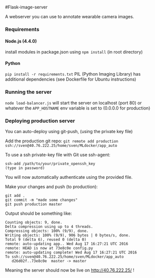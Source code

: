 #Flask-image-server

A webserver you can use to annotate wearable camera images.

### Requirements
#### Node.js (4.4.0)
install modules in package.json using `npm install` (in root directory)

#### Python
`pip install -r requirements.txt`
PIL (Python Imaging Library) has additional dependencies (see Dockerfile for Ubuntu instructions)

### Running the server
`node load-balancer.js`
will start the server on localhost (port 80) or whatever the `APP_HOSTNAME` env variable is set to (0.0.0.0 for production)

### Deploying production server
You can auto-deploy using git-push, (using the private key file)

Add the production git repo:
`git remote add production ssh://sven@40.76.222.25/home/sven/MLdocker/app_auto`

To use a ssh private-key file with Git use ssh-agent:
```eval $(ssh-agent)
ssh-add /path/to/your/private_openssh_key
(type in password)
```
You will now automatically authenticate using the provided file.

Make your changes and push (to production):
```
git add .
git commit -m "made some changes"
git push production master
```
Output should be something like:
```
Counting objects: 9, done.
Delta compression using up to 4 threads.
Compressing objects: 100% (9/9), done.
Writing objects: 100% (9/9), 906 bytes | 0 bytes/s, done.
Total 9 (delta 6), reused 0 (delta 0)
remote: auto-updating app.. Wed Aug 17 16:27:21 UTC 2016
remote: HEAD is now at 73e8c0e config.py
remote: auto-updating complete! Wed Aug 17 16:27:21 UTC 2016
To ssh://sven@40.76.222.25/home/sven/MLdocker/app_auto
   d26d02f..73e8c0e  master -> master
```
Meaning the server should now be live on http://40.76.222.25/ !

